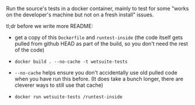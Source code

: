 
Run the source's tests in a docker container,
mainly to test for some "works on the developer's machine but not on a fresh install" issues. 


tl;dr before we write more README:

* get a copy of this `Dockerfile` and `runtest-inside`  (the code itself gets pulled from github HEAD as part of the build, so you don't need the rest of the code)

*  `docker build . --no-cache -t wetsuite-tests`
  * `--no-cache` helps ensure you don't accidentally use old pulled code when you have run this before. (It does take a bunch longer, there are cleverer ways to still use that cache)

*  `docker run wetsuite-tests /runtest-inside`

